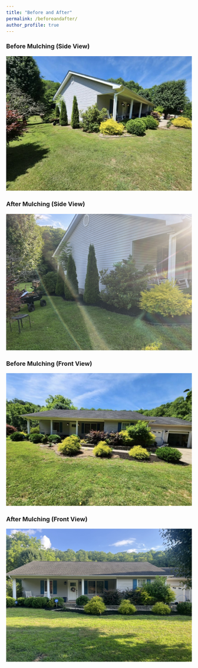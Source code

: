 ```yaml
---
title: "Before and After"
permalink: /beforeandafter/
author_profile: true
---
```


### Before Mulching (Side View)
![Before Mulching Side View](/images/mulchingbeforeside.jpg)

### After Mulching (Side View)
![After Mulching Side View](/images/mulchingafterside.jpg)

### Before Mulching (Front View)
![Before Mulching Front View](/images/mulchingbeforefront.jpg)

### After Mulching (Front View)
![After Mulching Front View](/images/mulchingafterfront.jpg)

